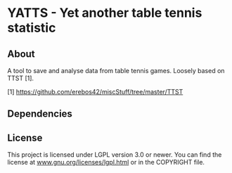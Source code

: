 
YATTS - Yet another table tennis statistic
==========================================


## About
A tool to save and analyse data from table tennis games. Loosely based on TTST [1].

[1] https://github.com/erebos42/miscStuff/tree/master/TTST


## Dependencies


## License
This project is licensed under LGPL version 3.0 or newer. You can find the license at www.gnu.org/licenses/lgpl.html or in the COPYRIGHT file.




